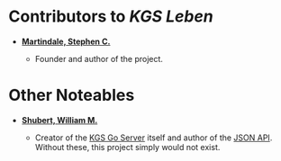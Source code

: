Contributors to *KGS Leben*
===========================

* **[Martindale, Stephen C.](https://github.com/stephenmartindale/)**

  * Founder and author of the project.

Other Noteables
===============

* **[Shubert, William M.](https://plus.google.com/+Gokgs)**

  * Creator of the [KGS Go Server](http://www.gokgs.com/) itself and author of the [JSON API](https://www.gokgs.com/help/protocol.html). Without these, this project simply would not exist.
